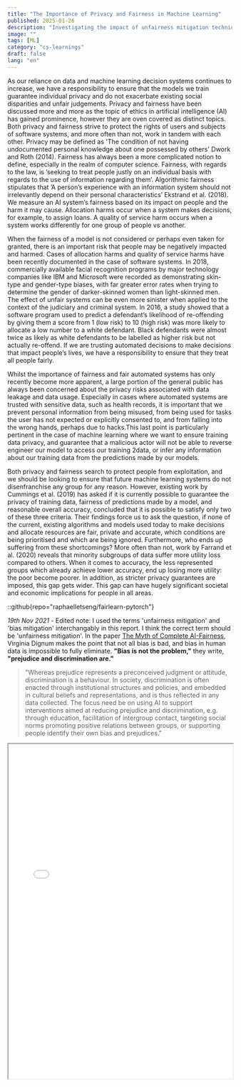 ```yaml
---
title: "The Importance of Privacy and Fairness in Machine Learning"
published: 2025-01-26
description: "Investigating the impact of unfairness mitigation techniques on privacy preserving Machine Learning."
image: ""
tags: [ML]
category: "cs-learnings"
draft: false
lang: "en"
---
```


As our reliance on data and machine learning decision systems continues to increase, we have a responsibility to ensure that the models we train guarantee individual privacy and do not exacerbate existing social disparities and unfair judgements. Privacy and fairness have been discussed more and more as the topic of ethics in artificial intelligence (AI) has gained prominence, however they are oven covered as distinct topics. Both privacy and fairness strive to protect the rights of users and subjects of software systems, and more often than not, work in tandem with each other. Privacy may be defined as 'The condition of not having undocumented personal knowledge about one possessed by others' Dwork and Roth (2014). Fairness has always been a more complicated notion to define, especially in the realm of computer science. Fairness, with regards to the law, is ’seeking to treat people justly on an individual basis with regards to the use of information regarding them’. Algorithmic fairness stipulates that ’A person’s experience with an information system should not irrelevantly depend on their personal characteristics’ Ekstrand et al. (2018). We measure an AI system’s fairness based on its impact on people and the harm it may cause. Allocation harms occur when a system makes decisions, for example, to assign loans. A quality of service harm occurs when a system works differently for one group of people vs another.

When the fairness of a model is not considered or perhaps even taken for granted, there is an important risk that people may be negatively impacted and harmed. Cases of allocation harms and quality of service harms have been recently documented in the case of software systems. In 2018, commercially available facial recognition programs by major technology companies like IBM and Microsoft were recorded as demonstrating skin-type and gender-type biases, with far greater error rates when trying to determine the gender of darker-skinned women than light-skinned men. The effect of unfair systems can be even more sinister when applied to the context of the judiciary and criminal system. In 2016, a study showed that a software program used to predict a defendant’s likelihood of re-offending by giving them a score from 1 (low risk) to 10 (high risk) was more likely to allocate a low number to a white defendant. Black defendants were almost twice as likely as white defendants to be labelled as higher risk but not actually re-offend. If we are trusting automated decisions to make decisions that impact people’s lives, we have a responsibility to ensure that they treat all people fairly.

Whilst the importance of fairness and fair automated systems has only recently become more apparent, a large portion of the general public has always been concerned about the privacy risks associated with data leakage and data usage. Especially in cases where automated systems are trusted with sensitive data, such as health records, it is important that we prevent personal information from being misused, from being used for tasks the user has not expected or explicitly consented to, and from falling into the wrong hands, perhaps due to hacks.This last point is particularly pertinent in the case of machine learning where we want to ensure training data privacy, and guarantee that a malicious actor will not be able to reverse engineer our model to access our training 2data, or infer any information about our training data from the predictions made by our models.

Both privacy and fairness search to protect people from exploitation, and we should be looking to ensure that future machine learning systems do not disenfranchise any group for any reason. However, existing work by Cummings et al. (2019) has asked if it is currently possible to guarantee the privacy of training data, fairness of predictions made by a model, and reasonable overall accuracy, concluded that it is possible to satisfy only two of these three criteria. Their findings force us to ask the question, if none of the current, existing algorithms and models used today to make decisions and allocate resources are fair, private and accurate, which conditions are being prioritised and which are being ignored. Furthermore, who ends up suffering from these shortcomings? More often than not, work by Farrand et al. (2020) reveals that minority subgroups of data suffer more utility loss compared to others. When it comes to accuracy, the less represented groups which already achieve lower accuracy, end up losing more utility: the poor become poorer. In addition, as stricter privacy guarantees are imposed, this gap gets wider. This gap can have hugely significant societal and economic implications for people in all areas.

::github{repo="raphaelletseng/fairlearn-pytorch"}

_19th Nov 2021_ - Edited note: I used the terms 'unfairness mitigation' and 'bias mitigation' interchangably in this report. I think the correct term should be 'unfairness mitigation'. In the paper [The Myth of Complete AI-Fairness](https://arxiv.org/pdf/2104.12544.pdf), Virginia Dignum makes the point that not all bias is bad, and bias in human data is impossible to fully eliminate. **"Bias is not the problem,"** they write, **"prejudice and discrimination are."**

> "Whereas prejudice represents a preconceived judgment or attitude, discrimination is a behaviour. In society, discrimination is often enacted through institutional structures and policies, and embedded in cultural beliefs and representations, and is thus reflected in any data collected. The focus need be on using AI to support interventions aimed at reducing prejudice and discrimination, e.g. through education, facilitation of intergroup contact, targeting social norms promoting positive relations between groups, or supporting people identify their own bias and prejudices."

<iframe src="/assets/pdfs/privacy_fairness_Report.pdf" width = "100%" height = "750px"> </iframe>
